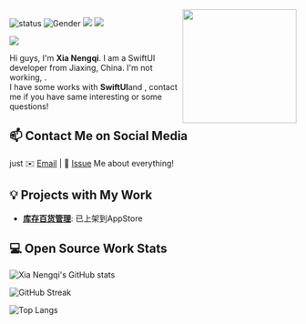 <!--https://user-images.githubusercontent.com/5713670/87202985-820dcb80-c2b6-11ea-9f56-7ec461c497c3.gif-->
<img align='right' src='https://octodex.github.com/images/hula_loop_octodex03.gif' width='200'>

![status](https://img.shields.io/badge/status-up-brightgreen) ![Gender](https://img.shields.io/badge/gender-%F0%9F%A4%B5-lightgrey) ![](https://img.shields.io/static/v1?label=wechat&message=xianengqi&color=7BB32E&logo=wechat) ![](https://visitor-badge.glitch.me/badge?page_id=github.com/xianengqi)

![](https://komarev.com/ghpvc/?username=xianengqi)

Hi guys, I'm **Xia Nengqi**. I am a SwiftUI developer from Jiaxing, China. I'm not working, .  
I have some works with **SwiftUI**and , contact me if you have same interesting or some questions!

## 📫 Contact Me on Social Media

just ✉️ [Email](mailto:xianengqi@gmail.com) | 💬 [Issue](https://github.com/xianengqi/xianengqi/issues/me) Me about everything!

## 💡 Projects with My Work

- [**库存百货管理**](https://apps.apple.com/app/%E5%BA%93%E5%AD%98%E7%99%BE%E8%B4%A7%E7%AE%A1%E7%90%86-%E6%9E%81%E7%AE%80%E7%9A%84%E5%BA%93%E5%AD%98%E7%AE%A1%E7%90%86%E8%BD%AF%E4%BB%B6/id6447294582): 已上架到AppStore

## 💻 Open Source Work Stats


![Xia Nengqi's GitHub stats](https://github-readme-stats.vercel.app/api?username=xianengqi&count_private=true&show_icons=true&locale=cn&show_owner=true&include_all_commits=true)

![GitHub Streak](https://github-readme-streak-stats.herokuapp.com/?user=xianengqi&locale=cn)


![Top Langs](https://github-readme-stats.vercel.app/api/top-langs/?username=xianengqi)

<!-- ![Xia Nengqi's](https://github-profile-trophy.vercel.app/?username=xianengqi&theme=onedark) -->




<!-- <img align="center" src="https://github-readme-stats.vercel.app/api?username=xianengqi&show_icons=true&icon_color=CE1D2D&text_color=718096&bg_color=ffffff&hide_title=true" /> -->


